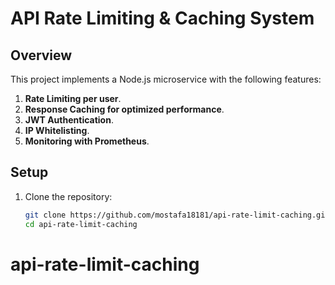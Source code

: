 # API Rate Limiting & Caching System

## Overview

This project implements a Node.js microservice with the following features:

1. **Rate Limiting per user**.
2. **Response Caching for optimized performance**.
3. **JWT Authentication**.
4. **IP Whitelisting**.
5. **Monitoring with Prometheus**.

## Setup

1. Clone the repository:
   ```bash
   git clone https://github.com/mostafa18181/api-rate-limit-caching.git
   cd api-rate-limit-caching
# api-rate-limit-caching
